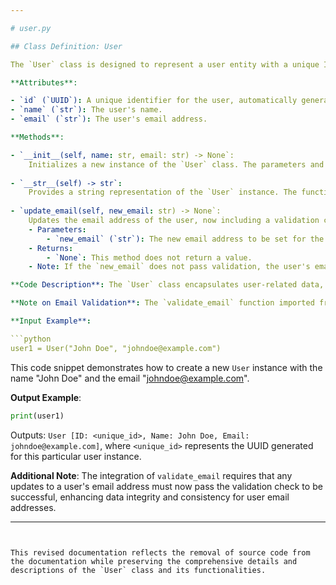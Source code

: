 ```yaml
---

# user.py

## Class Definition: User

The `User` class is designed to represent a user entity with a unique ID, name, and email address. It leverages the `uuid` library to ensure each user is assigned a distinct identifier. The class now integrates email validation during email updates by utilizing a newly imported `validate_email` function from the `utils` module.

**Attributes**:

- `id` (`UUID`): A unique identifier for the user, automatically generated upon instance creation.
- `name` (`str`): The user's name.
- `email` (`str`): The user's email address.

**Methods**:

- `__init__(self, name: str, email: str) -> None`:
    Initializes a new instance of the `User` class. The parameters and return value remain unchanged.
    
- `__str__(self) -> str`:
    Provides a string representation of the `User` instance. The functionality and return value remain unchanged.
    
- `update_email(self, new_email: str) -> None`:
    Updates the email address of the user, now including a validation check through the `validate_email` function before updating the user's email attribute.
    - Parameters:
        - `new_email` (`str`): The new email address to be set for the user.
    - Returns:
        - `None`: This method does not return a value.
    - Note: If the `new_email` does not pass validation, the user's email is not updated.

**Code Description**: The `User` class encapsulates user-related data, providing functionality to update a user's email address post-creation, now with added email validation. Unique user IDs are generated using `uuid.uuid4()`, ensuring each user instance is uniquely identifiable.

**Note on Email Validation**: The `validate_email` function imported from the `utils` module is used to verify the format of the new email address before updating the user's email attribute. This ensures that the email address adheres to a specified format, and criteria set within `validate_email`.

**Input Example**: 

```python
user1 = User("John Doe", "johndoe@example.com")
```
This code snippet demonstrates how to create a new `User` instance with the name "John Doe" and the email "johndoe@example.com".

**Output Example**:

```python
print(user1)
```
Outputs: `User [ID: <unique_id>, Name: John Doe, Email: johndoe@example.com]`, where `<unique_id>` represents the UUID generated for this particular user instance.

**Additional Note**: The integration of `validate_email` requires that any updates to a user's email address must now pass the validation check to be successful, enhancing data integrity and consistency for user email addresses.

--- 
```


This revised documentation reflects the removal of source code from the documentation while preserving the comprehensive details and descriptions of the `User` class and its functionalities.